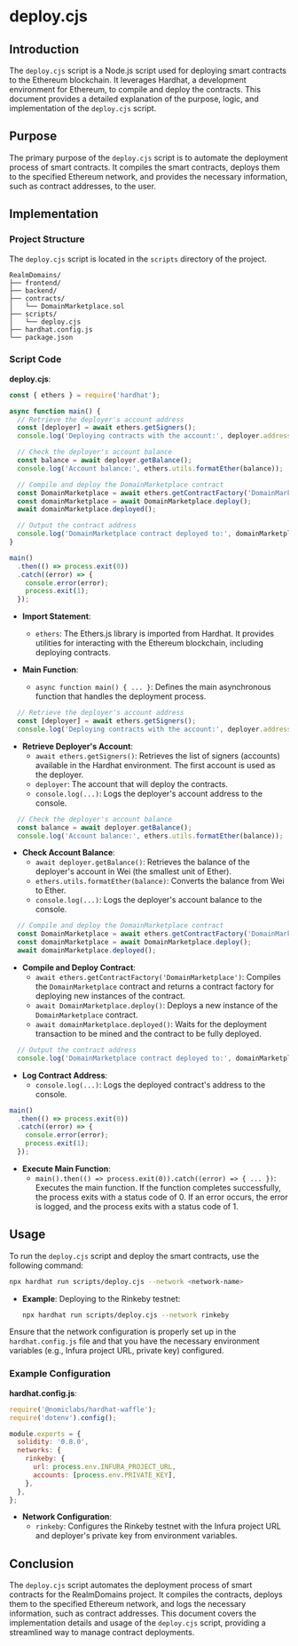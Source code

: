 # deploy.cjs

## Introduction

The `deploy.cjs` script is a Node.js script used for deploying smart contracts to the Ethereum blockchain. It leverages Hardhat, a development environment for Ethereum, to compile and deploy the contracts. This document provides a detailed explanation of the purpose, logic, and implementation of the `deploy.cjs` script.

## Purpose

The primary purpose of the `deploy.cjs` script is to automate the deployment process of smart contracts. It compiles the smart contracts, deploys them to the specified Ethereum network, and provides the necessary information, such as contract addresses, to the user.

## Implementation

### Project Structure

The `deploy.cjs` script is located in the `scripts` directory of the project.

```
RealmDomains/
├── frontend/
├── backend/
├── contracts/
│   └── DomainMarketplace.sol
├── scripts/
│   └── deploy.cjs
├── hardhat.config.js
└── package.json
```

### Script Code

**deploy.cjs**:

```javascript
const { ethers } = require('hardhat');

async function main() {
  // Retrieve the deployer's account address
  const [deployer] = await ethers.getSigners();
  console.log('Deploying contracts with the account:', deployer.address);

  // Check the deployer's account balance
  const balance = await deployer.getBalance();
  console.log('Account balance:', ethers.utils.formatEther(balance));

  // Compile and deploy the DomainMarketplace contract
  const DomainMarketplace = await ethers.getContractFactory('DomainMarketplace');
  const domainMarketplace = await DomainMarketplace.deploy();
  await domainMarketplace.deployed();

  // Output the contract address
  console.log('DomainMarketplace contract deployed to:', domainMarketplace.address);
}

main()
  .then(() => process.exit(0))
  .catch((error) => {
    console.error(error);
    process.exit(1);
  });
```
- **Import Statement**:
  - `ethers`: The Ethers.js library is imported from Hardhat. It provides utilities for interacting with the Ethereum blockchain, including deploying contracts.

- **Main Function**:
  - `async function main() { ... }`: Defines the main asynchronous function that handles the deployment process.

```javascript
  // Retrieve the deployer's account address
  const [deployer] = await ethers.getSigners();
  console.log('Deploying contracts with the account:', deployer.address);
```
- **Retrieve Deployer's Account**:
  - `await ethers.getSigners()`: Retrieves the list of signers (accounts) available in the Hardhat environment. The first account is used as the deployer.
  - `deployer`: The account that will deploy the contracts.
  - `console.log(...)`: Logs the deployer's account address to the console.

```javascript
  // Check the deployer's account balance
  const balance = await deployer.getBalance();
  console.log('Account balance:', ethers.utils.formatEther(balance));
```
- **Check Account Balance**:
  - `await deployer.getBalance()`: Retrieves the balance of the deployer's account in Wei (the smallest unit of Ether).
  - `ethers.utils.formatEther(balance)`: Converts the balance from Wei to Ether.
  - `console.log(...)`: Logs the deployer's account balance to the console.

```javascript
  // Compile and deploy the DomainMarketplace contract
  const DomainMarketplace = await ethers.getContractFactory('DomainMarketplace');
  const domainMarketplace = await DomainMarketplace.deploy();
  await domainMarketplace.deployed();
```
- **Compile and Deploy Contract**:
  - `await ethers.getContractFactory('DomainMarketplace')`: Compiles the `DomainMarketplace` contract and returns a contract factory for deploying new instances of the contract.
  - `await DomainMarketplace.deploy()`: Deploys a new instance of the `DomainMarketplace` contract.
  - `await domainMarketplace.deployed()`: Waits for the deployment transaction to be mined and the contract to be fully deployed.

```javascript
  // Output the contract address
  console.log('DomainMarketplace contract deployed to:', domainMarketplace.address);
```
- **Log Contract Address**:
  - `console.log(...)`: Logs the deployed contract's address to the console.

```javascript
main()
  .then(() => process.exit(0))
  .catch((error) => {
    console.error(error);
    process.exit(1);
  });
```
- **Execute Main Function**:
  - `main().then(() => process.exit(0)).catch((error) => { ... })`: Executes the main function. If the function completes successfully, the process exits with a status code of 0. If an error occurs, the error is logged, and the process exits with a status code of 1.

## Usage

To run the `deploy.cjs` script and deploy the smart contracts, use the following command:

```bash
npx hardhat run scripts/deploy.cjs --network <network-name>
```
- **Example**: Deploying to the Rinkeby testnet:
  ```bash
  npx hardhat run scripts/deploy.cjs --network rinkeby
  ```

Ensure that the network configuration is properly set up in the `hardhat.config.js` file and that you have the necessary environment variables (e.g., Infura project URL, private key) configured.

### Example Configuration

**hardhat.config.js**:
```javascript
require('@nomiclabs/hardhat-waffle');
require('dotenv').config();

module.exports = {
  solidity: '0.8.0',
  networks: {
    rinkeby: {
      url: process.env.INFURA_PROJECT_URL,
      accounts: [process.env.PRIVATE_KEY],
    },
  },
};
```
- **Network Configuration**:
  - `rinkeby`: Configures the Rinkeby testnet with the Infura project URL and deployer's private key from environment variables.

## Conclusion

The `deploy.cjs` script automates the deployment process of smart contracts for the RealmDomains project. It compiles the contracts, deploys them to the specified Ethereum network, and logs the necessary information, such as contract addresses. This document covers the implementation details and usage of the `deploy.cjs` script, providing a streamlined way to manage contract deployments.
